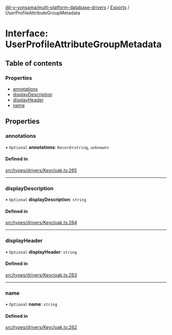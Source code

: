 [@l-v-yonsama/multi-platform-database-drivers](../README.md) / [Exports](../modules.md) / UserProfileAttributeGroupMetadata

# Interface: UserProfileAttributeGroupMetadata

## Table of contents

### Properties

- [annotations](UserProfileAttributeGroupMetadata.md#annotations)
- [displayDescription](UserProfileAttributeGroupMetadata.md#displaydescription)
- [displayHeader](UserProfileAttributeGroupMetadata.md#displayheader)
- [name](UserProfileAttributeGroupMetadata.md#name)

## Properties

### annotations

• `Optional` **annotations**: `Record`<`string`, `unknown`\>

#### Defined in

[src/types/drivers/Keycloak.ts:265](https://github.com/l-v-yonsama/db-drivers/blob/d4478ef/src/types/drivers/Keycloak.ts#L265)

___

### displayDescription

• `Optional` **displayDescription**: `string`

#### Defined in

[src/types/drivers/Keycloak.ts:264](https://github.com/l-v-yonsama/db-drivers/blob/d4478ef/src/types/drivers/Keycloak.ts#L264)

___

### displayHeader

• `Optional` **displayHeader**: `string`

#### Defined in

[src/types/drivers/Keycloak.ts:263](https://github.com/l-v-yonsama/db-drivers/blob/d4478ef/src/types/drivers/Keycloak.ts#L263)

___

### name

• `Optional` **name**: `string`

#### Defined in

[src/types/drivers/Keycloak.ts:262](https://github.com/l-v-yonsama/db-drivers/blob/d4478ef/src/types/drivers/Keycloak.ts#L262)
